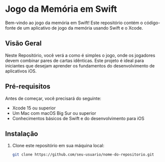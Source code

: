 # Jogo da Memória em Swift

Bem-vindo ao jogo da memória em Swift! Este repositório contém o código-fonte de um aplicativo de jogo da memória usando Swift e o Xcode.

## Visão Geral

Neste Repositório, você verá a como é simples o jogo, onde os jogadores devem combinar pares de cartas idênticas. Este projeto é ideal para iniciantes que desejam aprender os fundamentos do desenvolvimento de aplicativos iOS.

## Pré-requisitos

Antes de começar, você precisará do seguinte:

- Xcode 15 ou superior
- Um Mac com macOS Big Sur ou superior
- Conhecimentos básicos de Swift e do desenvolvimento para iOS

## Instalação

1. Clone este repositório em sua máquina local:

   ```bash
   git clone https://github.com/seu-usuario/nome-do-repositorio.git
